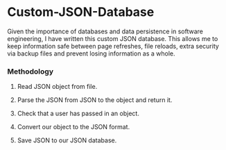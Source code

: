 # Custom-JSON-Database

Given the importance of databases and data persistence in software engineering, I have written this custom JSON database. This allows me to keep information safe between page refreshes, file reloads, extra security via backup files and prevent losing information as a whole.

### Methodology

1. Read JSON object from file.

2. Parse the JSON from JSON to the object and return it.

3. Check that a user has passed in an object.

4. Convert our object to the JSON format.

5. Save JSON to our JSON database.

